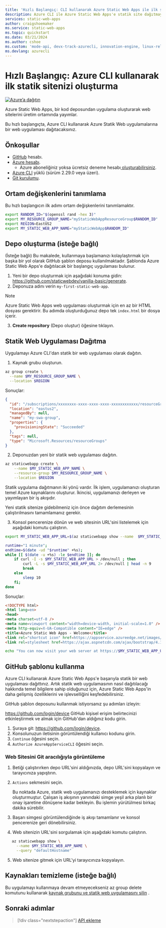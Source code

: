 ```yaml
---
title: 'Hızlı Başlangıç: CLI kullanarak Azure Static Web Apps ile ilk statik sitenizi oluşturma'
description: Azure CLI ile Azure Static Web Apps'e statik site dağıtmayı öğrenin.
services: static-web-apps
author: craigshoemaker
ms.service: static-web-apps
ms.topic: quickstart
ms.date: 03/21/2024
ms.author: cshoe
ms.custom: 'mode-api, devx-track-azurecli, innovation-engine, linux-related-content'
ms.devlang: azurecli
---
```


# Hızlı Başlangıç: Azure CLI kullanarak ilk statik sitenizi oluşturma

[![Azure’a dağıtın](https://aka.ms/deploytoazurebutton)](https://go.microsoft.com/fwlink/?linkid=2262845)

Azure Static Web Apps, bir kod deposundan uygulama oluşturarak web sitelerini üretim ortamında yayımlar.

Bu hızlı başlangıçta, Azure CLI kullanarak Azure Statik Web uygulamalarına bir web uygulaması dağıtacaksınız.

## Önkoşullar

- [GitHub](https://github.com) hesabı.
- [Azure hesabı](https://portal.azure.com).
  - Azure aboneliğiniz yoksa ücretsiz deneme hesabı[ oluşturabilirsiniz](https://azure.microsoft.com/free).
- [Azure CLI](/cli/azure/install-azure-cli) yüklü (sürüm 2.29.0 veya üzeri).
- [Git kurulumu](https://www.git-scm.com/downloads). 

## Ortam değişkenlerini tanımlama

Bu hızlı başlangıcın ilk adımı ortam değişkenlerini tanımlamaktır.

```bash
export RANDOM_ID="$(openssl rand -hex 3)"
export MY_RESOURCE_GROUP_NAME="myStaticWebAppResourceGroup$RANDOM_ID"
export REGION=EastUS2
export MY_STATIC_WEB_APP_NAME="myStaticWebApp$RANDOM_ID"
```

## Depo oluşturma (isteğe bağlı)

(İsteğe bağlı) Bu makalede, kullanmaya başlamanızı kolaylaştırmak için başka bir yol olarak GitHub şablon deposu kullanılmaktadır. Şablonda Azure Static Web Apps'e dağıtılacak bir başlangıç uygulaması bulunur.

1. Yeni bir depo oluşturmak için aşağıdaki konuma gidin: https://github.com/staticwebdev/vanilla-basic/generate.
2. Deponuza adını verin `my-first-static-web-app`.

> [!NOTE]
> Azure Static Web Apps web uygulaması oluşturmak için en az bir HTML dosyası gerektirir. Bu adımda oluşturduğunuz depo tek `index.html` bir dosya içerir.

3. **Create repository** (Depo oluştur) öğesine tıklayın.

## Statik Web Uygulaması Dağıtma

Uygulamayı Azure CLI'dan statik bir web uygulaması olarak dağıtın.

1. Kaynak grubu oluşturun.

```bash
az group create \
  --name $MY_RESOURCE_GROUP_NAME \
  --location $REGION
```

Sonuçlar:
<!-- expected_similarity=0.3 -->
```json
{
  "id": "/subscriptions/xxxxxxxx-xxxx-xxxx-xxxx-xxxxxxxxxxxx/resourceGroups/my-swa-group",
  "location": "eastus2",
  "managedBy": null,
  "name": "my-swa-group",
  "properties": {
    "provisioningState": "Succeeded"
  },
  "tags": null,
  "type": "Microsoft.Resources/resourceGroups"
}
```

2. Deponuzdan yeni bir statik web uygulaması dağıtın.

```bash
az staticwebapp create \
    --name $MY_STATIC_WEB_APP_NAME \
    --resource-group $MY_RESOURCE_GROUP_NAME \
    --location $REGION 
```

Statik uygulama dağıtmanın iki yönü vardır. İlk işlem, uygulamanızı oluşturan temel Azure kaynaklarını oluşturur. İkincisi, uygulamanızı derleyen ve yayımlayan bir iş akışıdır.

Yeni statik sitenize gidebilmeniz için önce dağıtım derlemesinin çalıştırılmasını tamamlamanız gerekir.

3. Konsol pencerenize dönün ve web sitesinin URL'sini listelemek için aşağıdaki komutu çalıştırın.

```bash
export MY_STATIC_WEB_APP_URL=$(az staticwebapp show --name  $MY_STATIC_WEB_APP_NAME --resource-group $MY_RESOURCE_GROUP_NAME --query "defaultHostname" -o tsv)
```

```bash
runtime="1 minute";
endtime=$(date -ud "$runtime" +%s);
while [[ $(date -u +%s) -le $endtime ]]; do
    if curl -I -s $MY_STATIC_WEB_APP_URL > /dev/null ; then 
        curl -L -s $MY_STATIC_WEB_APP_URL 2> /dev/null | head -n 9
        break
    else 
        sleep 10
    fi;
done
```

Sonuçlar:
<!-- expected_similarity=0.3 -->
```HTML
<!DOCTYPE html>
<html lang=en>
<head>
<meta charset=utf-8 />
<meta name=viewport content="width=device-width, initial-scale=1.0" />
<meta http-equiv=X-UA-Compatible content="IE=edge" />
<title>Azure Static Web Apps - Welcome</title>
<link rel="shortcut icon" href=https://appservice.azureedge.net/images/static-apps/v3/favicon.svg type=image/x-icon />
<link rel=stylesheet href=https://ajax.aspnetcdn.com/ajax/bootstrap/4.1.1/css/bootstrap.min.css crossorigin=anonymous />
```

```bash
echo "You can now visit your web server at https://$MY_STATIC_WEB_APP_URL"
```

## GitHub şablonu kullanma

Azure CLI kullanarak Azure Static Web Apps'e başarıyla statik bir web uygulaması dağıttınız. Artık statik web uygulamasının nasıl dağıtılacağı hakkında temel bilgilere sahip olduğunuz için, Azure Static Web Apps'in daha gelişmiş özelliklerini ve işlevselliğini keşfedebilirsiniz.

GitHub şablon deposunu kullanmak istiyorsanız şu adımları izleyin:

https://github.com/login/device GitHub kişisel erişim belirtecinizi etkinleştirmek ve almak için GitHub'dan aldığınız kodu girin.

1. Şuraya git: https://github.com/login/device.
2. Konsolunuzun iletisinin görüntülendiği kullanıcı kodunu girin.
3. `Continue` öğesini seçin.
4. `Authorize AzureAppServiceCLI` öğesini seçin.

### Web Sitesini Git aracılığıyla görüntüleme

1. Betiği çalıştırırken depo URL'sini aldığınızda, depo URL'sini kopyalayın ve tarayıcınıza yapıştırın.
2. `Actions` sekmesini seçin.

   Bu noktada Azure, statik web uygulamanızı desteklemek için kaynaklar oluşturmuştur. Çalışan iş akışının yanındaki simge yeşil arka planlı bir onay işaretine dönüşene kadar bekleyin. Bu işlemin yürütülmesi birkaç dakika sürebilir.

3. Başarı simgesi görüntülendiğinde iş akışı tamamlanır ve konsol pencerenize geri dönebilirsiniz.
4. Web sitenizin URL'sini sorgulamak için aşağıdaki komutu çalıştırın.
```bash
   az staticwebapp show \
     --name $MY_STATIC_WEB_APP_NAME \
     --query "defaultHostname"
```
5. Web sitenize gitmek için URL'yi tarayıcınıza kopyalayın.

## Kaynakları temizleme (isteğe bağlı)

Bu uygulamayı kullanmaya devam etmeyecekseniz az group delete komutunu kullanarak [kaynak grubunu ve statik web uygulamasını silin](/cli/azure/group#az-group-delete) .

## Sonraki adımlar

> [!div class="nextstepaction"]
> [API ekleme](add-api.md)
